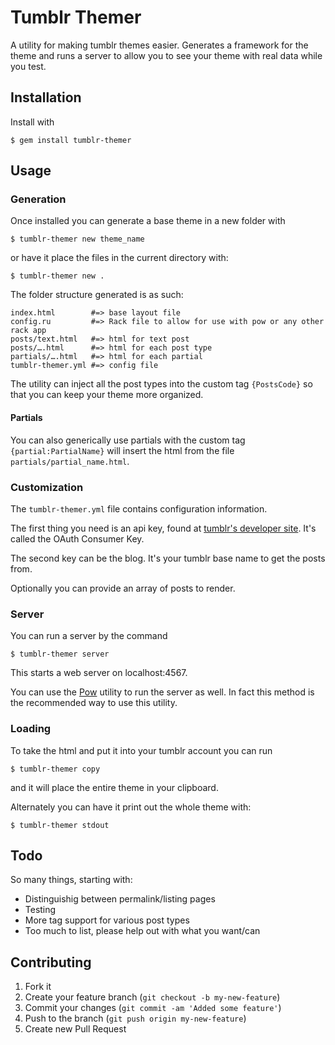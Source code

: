 # Tumblr Themer

A utility for making tumblr themes easier. Generates a framework for the theme and runs a server to allow you to see your theme with real data while you test.

## Installation

Install with

    $ gem install tumblr-themer

## Usage

### Generation

Once installed you can generate a base theme in a new folder with

    $ tumblr-themer new theme_name

or have it place the files in the current directory with:

    $ tumblr-themer new .

The folder structure generated is as such:

    index.html        #=> base layout file
    config.ru         #=> Rack file to allow for use with pow or any other rack app
    posts/text.html   #=> html for text post
    posts/….html      #=> html for each post type
    partials/….html   #=> html for each partial
    tumblr-themer.yml #=> config file

The utility can inject all the post types into the custom tag `{PostsCode}`
so that you can keep your theme more organized.

#### Partials

You can also generically use partials with the custom tag `{partial:PartialName}` will insert the html from the file `partials/partial_name.html`.

### Customization

The `tumblr-themer.yml` file contains configuration information.

The first thing you need is an api key, found at [tumblr's developer site](http://www.tumblr.com/oauth/apps). It's called the OAuth Consumer Key.

The second key can be the blog. It's your tumblr base name to get the posts from.

Optionally you can provide an array of posts to render.

### Server

You can run a server by the command

    $ tumblr-themer server

This starts a web server on localhost:4567.

You can use the [Pow](http://pow.cx) utility to run the server as well. In fact this method is the recommended way to use this utility.

### Loading

To take the html and put it into your tumblr account you can run

    $ tumblr-themer copy

and it will place the entire theme in your clipboard.

Alternately you can have it print out the whole theme with:

    $ tumblr-themer stdout

## Todo

So many things, starting with:

* Distinguishig between permalink/listing pages
* Testing
* More tag support for various post types
* Too much to list, please help out with what you want/can

## Contributing

1. Fork it
2. Create your feature branch (`git checkout -b my-new-feature`)
3. Commit your changes (`git commit -am 'Added some feature'`)
4. Push to the branch (`git push origin my-new-feature`)
5. Create new Pull Request
